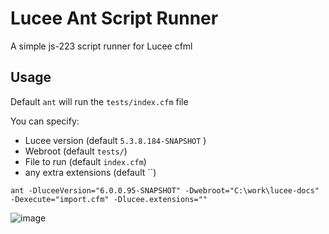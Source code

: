 # Lucee Ant Script Runner

A simple js-223 script runner for Lucee cfml

## Usage

Default `ant` will run the `tests/index.cfm` file

You can specify:

- Lucee version  (default `5.3.8.184-SNAPSHOT` )
- Webroot  (default `tests/`)
- File to run (default `index.cfm`)
- any extra extensions (default ``)

`ant -DluceeVersion="6.0.0.95-SNAPSHOT" -Dwebroot="C:\work\lucee-docs" -Dexecute="import.cfm" -Dlucee.extensions=""`

![image](https://user-images.githubusercontent.com/426404/122402355-b0dbf980-cf7d-11eb-8837-37dec47d0713.png)
